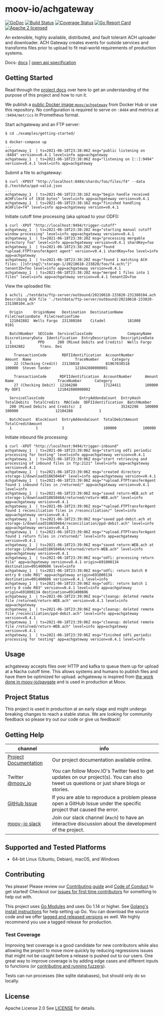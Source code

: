 <!--generated-from:11badeae7f5171e6ec312a610718a7a4ac276e18df06d4d715e771702f50aba8 DO NOT REMOVE, DO UPDATE -->
moov-io/achgateway
===

[![GoDoc](https://godoc.org/github.com/moov-io/achgateway?status.svg)](https://godoc.org/github.com/moov-io/achgateway)
[![Build Status](https://github.com/moov-io/achgateway/workflows/Go/badge.svg)](https://github.com/moov-io/achgateway/actions)
[![Coverage Status](https://codecov.io/gh/moov-io/achgateway/branch/master/graph/badge.svg)](https://codecov.io/gh/moov-io/achgateway)
[![Go Report Card](https://goreportcard.com/badge/github.com/moov-io/achgateway)](https://goreportcard.com/report/github.com/moov-io/achgateway)
[![Apache 2 licensed](https://img.shields.io/badge/license-Apache2-blue.svg)](https://raw.githubusercontent.com/moov-io/achgateway/master/LICENSE)

An extensible, highly available, distributed, and fault tolerant ACH uploader and downloader.
ACH Gateway creates events for outside services and transforms files prior to upload to fit real-world
requirements of production systems.

Docs: [docs](https://moov-io.github.io/achgateway/) | [open api specification](api/api.yml)

## Getting Started

Read through the [project docs](docs/README.md) over here to get an understanding of the purpose of this project and how to run it.

We publish a [public Docker image `moov/achgateway`](https://hub.docker.com/r/moov/achgateway/) from Docker Hub or use this repository. No configuration is required to serve on `:8484` and metrics at `:9494/metrics` in Prometheus format.

Start achgateway and an FTP server:
```
$ cd ./examples/getting-started/

$ docker-compose up
...
achgateway_1  | ts=2021-06-18T23:38:06Z msg="public listening on :8484" version=v0.4.1 level=info app=achgateway
achgateway_1  | ts=2021-06-18T23:38:06Z msg="listening on [::]:9494" version=v0.4.1 level=info app=achgateway
```

Submit a file to achgateway:
```
$ curl -XPOST "http://localhost:8484/shards/foo/files/f4" --data @./testdata/ppd-valid.json
...
achgateway_1  | ts=2021-06-18T23:38:16Z msg="begin handle received ACHFile=f4 of 1918 bytes" level=info app=achgateway version=v0.4.1
achgateway_1  | ts=2021-06-18T23:38:16Z msg="finished handling ACHFile=f4" level=info app=achgateway version=v0.4.1
```

Initiate cutoff time processing (aka upload to your ODFI):
```
$ curl -XPUT "http://localhost:9494/trigger-cutoff"
achgateway_1  | ts=2021-06-18T23:38:20Z msg="starting manual cutoff window processing" level=info app=achgateway version=v0.4.1
achgateway_1  | ts=2021-06-18T23:38:20Z msg="processing mergable directory foo" level=info app=achgateway version=v0.4.1 shardKey=foo
achgateway_1  | ts=2021-06-18T23:38:20Z msg="found *upload.FTPTransferAgent agent" version=v0.4.1 shardKey=foo level=info app=achgateway
achgateway_1  | ts=2021-06-18T23:38:20Z msg="found 1 matching ACH files: []string{\"storage-1/20210618-233820/foo/f4.ach\"}" tenantID=foo level=info app=achgateway version=v0.4.1
achgateway_1  | ts=2021-06-18T23:38:20Z msg="merged 1 files into 1 files" level=info app=achgateway version=v0.4.1 tenantID=foo
```

View the uploaded file:
```
$ achcli ./testdata/ftp-server/outbound/20210618-233820-231380104.ach
Describing ACH file './testdata/ftp-server/outbound/20210618-233820-231380104.ach'

  Origin     OriginName   Destination  DestinationName  FileCreationDate  FileCreationTime
  121042882  Wells Fargo  231380104    Citadel          181008            0101

  BatchNumber  SECCode  ServiceClassCode                CompanyName  DiscretionaryData  Identification  EntryDescription  DescriptiveDate
  1            PPD      200 (Mixed Debits and Credits)  Wells Fargo                     121042882       Trans. Des

    TransactionCode       RDFIIdentification  AccountNumber      Amount  Name                    TraceNumber      Category
    22 (Checking Credit)  23138010            81967038518        100000  Steven Tander           121042880000001

    TransactionCode      RDFIIdentification  AccountNumber      Amount  Name                    TraceNumber      Category
    27 (Checking Debit)  12104288            17124411           100000  My ODFI                 121042880000002

  ServiceClassCode                EntryAddendaCount  EntryHash  TotalDebits  TotalCredits  MACCode  ODFIIdentification  BatchNumber
  200 (Mixed Debits and Credits)  2                  35242298   100000       100000                 12104288            1

  BatchCount  BlockCount  EntryAddendaCount  TotalDebitAmount  TotalCreditAmount
  1           1           2                  100000            100000
```

Initiate inbound file processing:
```
$ curl -XPUT "http://localhost:9494/trigger-inbound"
achgateway_1  | ts=2021-06-18T23:39:06Z msg="starting odfi periodic processing for testing" level=info app=achgateway version=v0.4.1
achgateway_1  | ts=2021-06-18T23:39:06Z msg="start retrieving and processing of inbound files in ftp:2121" level=info app=achgateway version=v0.4.1
achgateway_1  | ts=2021-06-18T23:39:06Z msg="created directory storage-1/download318650464" level=info app=achgateway version=v0.4.1
achgateway_1  | ts=2021-06-18T23:39:06Z msg="*upload.FTPTransferAgent found 1 inbound files in /returned/" app=achgateway version=v0.4.1 level=info
achgateway_1  | ts=2021-06-18T23:39:06Z msg="saved return-WEB.ach at storage-1/download318650464/returned/return-WEB.ach" level=info app=achgateway version=v0.4.1
achgateway_1  | ts=2021-06-18T23:39:06Z msg="*upload.FTPTransferAgent found 1 reconciliation files in /reconciliation/" level=info app=achgateway version=v0.4.1
achgateway_1  | ts=2021-06-18T23:39:06Z msg="saved ppd-debit.ach at storage-1/download318650464/reconciliation/ppd-debit.ach" level=info app=achgateway version=v0.4.1
achgateway_1  | ts=2021-06-18T23:39:06Z msg="*upload.FTPTransferAgent found 1 return files in /returned/" level=info app=achgateway version=v0.4.1
achgateway_1  | ts=2021-06-18T23:39:06Z msg="saved return-WEB.ach at storage-1/download318650464/returned/return-WEB.ach" level=info app=achgateway version=v0.4.1
achgateway_1  | ts=2021-06-18T23:39:06Z msg="odfi: processing return file" app=achgateway version=v0.4.1 origin=691000134 destination=091400606 level=info
achgateway_1  | ts=2021-06-18T23:39:06Z msg="odfi: return batch 0 entry 0 code R01" app=achgateway origin=691000134 destination=091400606 version=v0.4.1 level=info
achgateway_1  | ts=2021-06-18T23:39:06Z msg="odfi: return batch 1 entry 0 code R03" version=v0.4.1 level=info app=achgateway origin=691000134 destination=091400606
achgateway_1  | ts=2021-06-18T23:39:06Z msg="cleanup: deleted remote file /returned/return-WEB.ach" version=v0.4.1 level=info app=achgateway
achgateway_1  | ts=2021-06-18T23:39:06Z msg="cleanup: deleted remote file /reconciliation/ppd-debit.ach" level=info app=achgateway version=v0.4.1
achgateway_1  | ts=2021-06-18T23:39:06Z msg="cleanup: deleted remote file /returned/return-WEB.ach" level=info app=achgateway version=v0.4.1
achgateway_1  | ts=2021-06-18T23:39:06Z msg="finished odfi periodic processing for testing" app=achgateway version=v0.4.1 level=info
```

## Usage

achgateway accepts files over HTTP and kafka to queue them up for upload at a Nacha cutoff time. This allows systems and humans to publish files and have them be optimized for upload. achgateway is inspired from [the work done in moov-io/paygate](https://github.com/moov-io/paygate) and is used in production at Moov.

## Project Status

This project is used in production at an early stage and might undergo breaking changes to reach a stable status. We are looking for community feedback so please try out our code or give us feedback!

## Getting Help

 channel | info
 ------- | -------
[Project Documentation](./docs/README.md) | Our project documentation available online.
Twitter [@moov_io](https://twitter.com/moov_io)	| You can follow Moov.IO's Twitter feed to get updates on our project(s). You can also tweet us questions or just share blogs or stories.
[GitHub Issue](https://github.com/moov-io/achgateway/issues) | If you are able to reproduce a problem please open a GitHub Issue under the specific project that caused the error.
[moov-io slack](https://slack.moov.io/) | Join our slack channel (`#ach`) to have an interactive discussion about the development of the project.

## Supported and Tested Platforms

- 64-bit Linux (Ubuntu, Debian), macOS, and Windows

## Contributing

Yes please! Please review our [Contributing guide](CONTRIBUTING.md) and [Code of Conduct](https://github.com/moov-io/ach/blob/master/CODE_OF_CONDUCT.md) to get started! Checkout our [issues for first time contributors](https://github.com/moov-io/achgateway/contribute) for something to help out with.

This project uses [Go Modules](https://github.com/golang/go/wiki/Modules) and uses Go 1.14 or higher. See [Golang's install instructions](https://golang.org/doc/install) for help setting up Go. You can download the source code and we offer [tagged and released versions](https://github.com/moov-io/achgateway/releases/latest) as well. We highly recommend you use a tagged release for production.

### Test Coverage

Improving test coverage is a good candidate for new contributors while also allowing the project to move more quickly by reducing regressions issues that might not be caught before a release is pushed out to our users. One great way to improve coverage is by adding edge cases and different inputs to functions (or [contributing and running fuzzers](https://github.com/dvyukov/go-fuzz)).

Tests can run processes (like sqlite databases), but should only do so locally.

## License

Apache License 2.0 See [LICENSE](LICENSE) for details.
